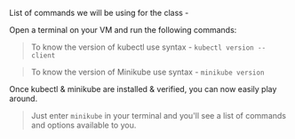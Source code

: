 List of commands we will be using for the class - 

Open a terminal on your VM and run the following commands:

> To know the version of kubectl use syntax - `kubectl version --client`

> To know the version of Minikube use syntax - `minikube version` 

Once kubectl & minikube are installed & verified, you can now easily play around. 

> Just enter `minikube` in your terminal and you'll see a list of commands and options available to you.